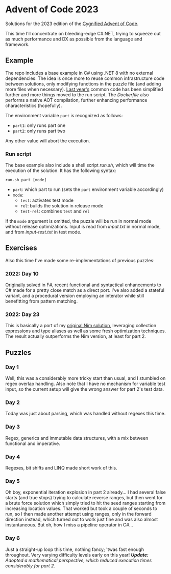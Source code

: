 Advent of Code 2023
===================

Solutions for the 2023 edition of the [Cygnified Advent of Code](https://aoc.cygni.se/).

This time I'll concentrate on bleeding-edge C#.NET, trying to squeeze out as much performance and DX as possible from the language and framework.


Example
-------

The repo includes a base example in C# using .NET 8 with no external dependencies. The idea is once more to reuse common infrastructure code between solutions, only modifying functions in the puzzle file (and adding more files when necessary). [Last year's](https://github.com/lrc-se/aoc-2022) common code has been simplified further and more things moved to the run script. The *Dockerfile* also performs a native AOT compilation, further enhancing performance characteristics (hopefully).

The environment variable `part` is recognized as follows:

- `part1`: only runs part one
- `part2`: only runs part two

Any other value will abort the execution.

### Run script

The base example also include a shell script *run.sh*, which will time the execution of the solution. It has the following syntax:

`run.sh part [mode]`

- `part`: which part to run (sets the `part` environment variable accordingly)
- `mode`:
  - `test`: activates test mode
  - `rel`: builds the solution in release mode
  - `test-rel`: combines `test` and `rel`

If the `mode` argument is omitted, the puzzle will be run in normal mode without release optimizations. Input is read from *input.txt* in normal mode, and from *input-test.txt* in test mode.


Exercises
---------

Also this time I've made some re-implementations of previous puzzles:

### 2022: Day 10

[Originally solved](https://github.com/lrc-se/aoc-2022/blob/main/day10/Puzzle.fs) in F#, recent functional and syntactical enhancements to C# made for a pretty close match as a direct port. I've also added a stateful variant, and a procedural version employing an interator while still benefitting from pattern matching.

### 2022: Day 23

This is basically a port of my [original Nim solution](https://github.com/lrc-se/aoc-2022/blob/b89e50a699b0bf3adad05f0b6dcca464efd6ccbb/day23/puzzle.nim), leveraging collection expressions and type aliases as well as some fresh optimization techniques. The result actually outperforms the Nim version, at least for part 2.


Puzzles
-------

### Day 1

Well, this was a considerably more tricky start than usual, and I stumbled on regex overlap handling. Also note that I have no mechanism for variable test input, so the current setup will give the wrong answer for part 2's test data.

### Day 2

Today was just about parsing, which was handled without regexes this time.

### Day 3

Regex, generics and immutable data structures, with a mix between functional and imperative.

### Day 4

Regexes, bit shifts and LINQ made short work of this.

### Day 5

Oh boy, exponential iteration explosion in part 2 already... I had several false starts (and true stops) trying to calculate reverse ranges, but then went for a brute force solution which simply tried to hit the seed ranges starting from increasing location values. That worked but took a couple of seconds to run, so I then made another attempt using ranges, only in the forward direction instead, which turned out to work just fine and was also almost instantaneous. But oh, how I miss a pipeline operator in C#...

### Day 6

Just a straight-up loop this time, nothing fancy; 'twas fast enough throughout. Very varying difficulty levels early on this year!
*__Update:__ Adopted a mathematical perspective, which reduced execution times considerably for part 2.*

